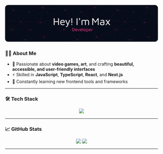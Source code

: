 ![Header Image](github-header-image.png)
---

### 🧑‍💻 About Me

- 🎨 Passionate about **video games, art**, and crafting **beautiful, accessible, and user-friendly interfaces**
- ⚡ Skilled in **JavaScript**, **TypeScript**, **React**, and **Next.js**
- 🌱 Constantly learning new frontend tools and frameworks

---

### 🛠️ Tech Stack

<div align="center">
  <img src="https://skillicons.dev/icons?i=html,css,js,ts,react,next,angular,tailwind,materialui,astro,nodejs,dotnet,cs,php,mysql,postgres,mongodb,git,docker,netlify,jenkins,terraform,firebase,vitest,pnpm,npm,bash,postman,figma,wordpress" />
</div>


---

### 📈 GitHub Stats

<div align="center">
  <img src="https://github-readme-stats.vercel.app/api?username=maciagmax&show_icons=true&theme=radical&hide_border=true" height="170" />
  <img src="https://github-readme-streak-stats.herokuapp.com/?user=maciagmax&theme=radical&hide_border=true" height="170" />
</div>

---
